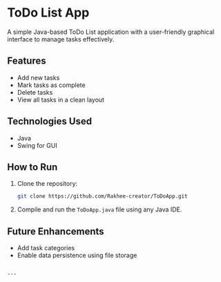 # ToDo List App

A simple Java-based ToDo List application with a user-friendly graphical interface to manage tasks effectively.

## Features
- Add new tasks
- Mark tasks as complete
- Delete tasks
- View all tasks in a clean layout

## Technologies Used
- Java
- Swing for GUI

## How to Run
1. Clone the repository:
   ```bash
   git clone https://github.com/Rakhee-creator/ToDoApp.git
   ```
2. Compile and run the `ToDoApp.java` file using any Java IDE.

## Future Enhancements
- Add task categories
- Enable data persistence using file storage
```

---


